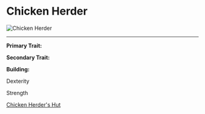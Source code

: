 # Chicken Herder

<div class="infobox box text-center">
<img src="../../assets/images/workers/chickenherder.png" alt="Chicken Herder" />
<hr />
  <div class="row section-text text-left">
    <div class="col">
      <p><strong>Primary Trait:</strong></p>
      <p><strong>Secondary Trait:</strong></p>
      <p><strong>Building:</strong></p>
    </div>
    <div class="col">
      <p>Dexterity</p>
      <p>Strength</p>
      <p><a href="../buildings/chickenherder">Chicken Herder's Hut</a></p>
    </div>
  </div>
</div>